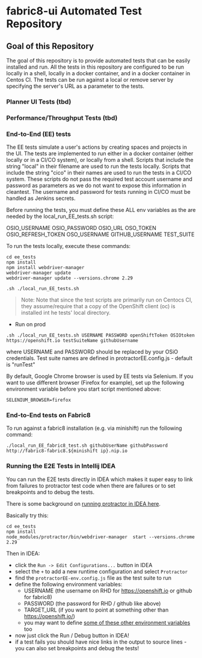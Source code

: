 # fabric8-ui Automated Test Repository

## Goal of this Repository

The goal of this repository is to provide automated tests that can be easily installed and run. All the tests in this repository are configured to be run locally in a shell, locally in a docker container, and in a docker container in Centos CI. The tests can be run against a local or remove server by specifying the server's URL as a parameter to the tests.

### Planner UI Tests (tbd)

### Performance/Throughput Tests (tbd)

### End-to-End (EE) tests

The EE tests simulate a user's actions by creating spaces and projects in the UI. The tests are implemented to run either in a docker container (either locally or in a CI/CO system), or locally from a shell. Scripts that include the string "local" in their filename are used to run the tests locally. Scripts that include the string "cico" in their names are used to run the tests in a CI/CO system. These scripts do not pass the required test account username and password as parameters as we do not want to expose this information in cleantest. The username and password for tests running in CI/CO must be handled as Jenkins secrets.

Before running the tests, you must define these ALL env variables as the are needed by the local_run_EE_tests.sh script:

OSIO_USERNAME
OSIO_PASSWORD
OSIO_URL
OSO_TOKEN
OSIO_REFRESH_TOKEN
OSO_USERNAME
GITHUB_USERNAME
TEST_SUITE

To run the tests locally, execute these commands:

```
cd ee_tests
npm install
npm install webdriver-manager
webdriver-manager update
webdriver-manager update --versions.chrome 2.29

.sh ./local_run_EE_tests.sh 
```

> Note: Note that since the test scripts are primarily run on Centocs CI, they assume/require that a copy of the OpenShift client (oc) is installed int he tests' local directory. 

* Run on prod

```
.sh ./local_run_EE_tests.sh USERNAME PASSWORD openShiftToken OSIOtoken https://openshift.io testSuiteName githubUsername
```
where USERNAME and PASSWORD should be replaced by your OSiO credentials. Test suite names are defined in protractorEE.config.js - default is "runTest"

By default, Google Chrome browser is used by EE tests via Selenium. If you want
to use different browser (Firefox for example), set up the following environment
variable before you start script mentioned above:

```
SELENIUM_BROWSER=firefox
```

### End-to-End tests on Fabric8

To run against a fabric8 installation (e.g. via minishift) run the following command:


```
./local_run_EE_fabric8_test.sh githubUserName githubPassword http://fabric8-fabric8.${minishift ip}.nip.io
```

### Running the E2E Tests in Intellij IDEA

You can run the E2E tests directly in IDEA which makes it super easy to link from failures to protractor test code when there are failures or to set breakpoints and to debug the tests.

There is some background on [running protractor in IDEA here](https://www.jetbrains.com/help/idea/run-debug-configuration-protractor.html).

Basically try this:

```
cd ee_tests
npm install
node_modules/protractor/bin/webdriver-manager  start --versions.chrome 2.29
```

Then in IDEA:

* click the `Run -> Edit Configurations...` button in IDEA
* select the `+` to add a new runtime configuration and select `Protractor`
* find the `protractorEE-env.config.js` file as the test suite to run
* define the following environment variables:
  * USERNAME (the username on RHD for https://openshift.io or github for fabric8)
  * PASSWORD (the password for RHD / github like above)
  * TARGET_URL (if you want to point at something other than https://openshift.io/)
  * you may want to define [some of these other environment variables](https://github.com/fabric8io/fabric8-test/blob/master/ee_tests/protractorEE-env.config.js#L17) too
* now just click the Run / Debug button in IDEA!
* if a test fails you should have nice links in the output to source lines - you can also set breakpoints and debug the tests!
  
 
